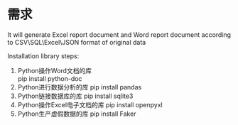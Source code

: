 # 需求
It will generate Excel report document and Word report document according to CSV\SQL\Excel\JSON format of original data

Installation library steps:
1. Python操作Word文档的库 <br />
   pip install python-doc
2. Python进行数据分析的库
   pip install pandas
3. Python链接数据库的库
   pip install sqlite3
4. Python操作Excel电子文档的库
   pip install openpyxl
5. Python生产虚假数据的库 
   pip install Faker 